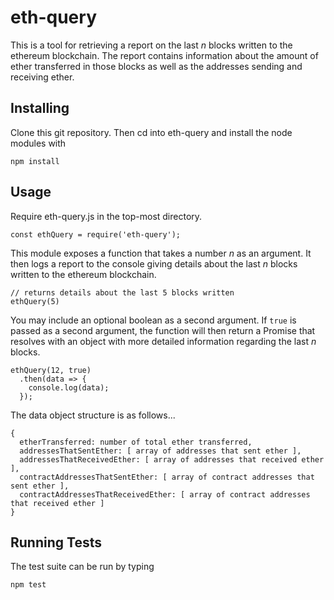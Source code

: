# eth-query

This is a tool for retrieving a report on the last *n* blocks written to the ethereum blockchain.  The report contains information about
the amount of ether transferred in those blocks as well as the addresses sending and receiving ether.

Installing
----------

Clone this git repository. Then cd into eth-query and install the node modules with
```
npm install
```

Usage
-----

Require eth-query.js in the top-most directory.
```
const ethQuery = require('eth-query');
```

This module exposes a function that takes a number *n* as an argument.  It then logs a report to the console
giving details about the last *n* blocks written to the ethereum blockchain.
```
// returns details about the last 5 blocks written
ethQuery(5)
```

You may include an optional boolean as a second argument.  If `true` is passed as a second argument, the function
will then return a Promise that resolves with an object with more detailed information regarding the last *n* blocks.

```
ethQuery(12, true)
  .then(data => {
    console.log(data);
  });
```

The data object structure is as follows...
```
{
  etherTransferred: number of total ether transferred,
  addressesThatSentEther: [ array of addresses that sent ether ],
  addressesThatReceivedEther: [ array of addresses that received ether ],
  contractAddressesThatSentEther: [ array of contract addresses that sent ether ],
  contractAddressesThatReceivedEther: [ array of contract addresses that received ether ]
}
```

Running Tests
-------------

The test suite can be run by typing
```
npm test
```
